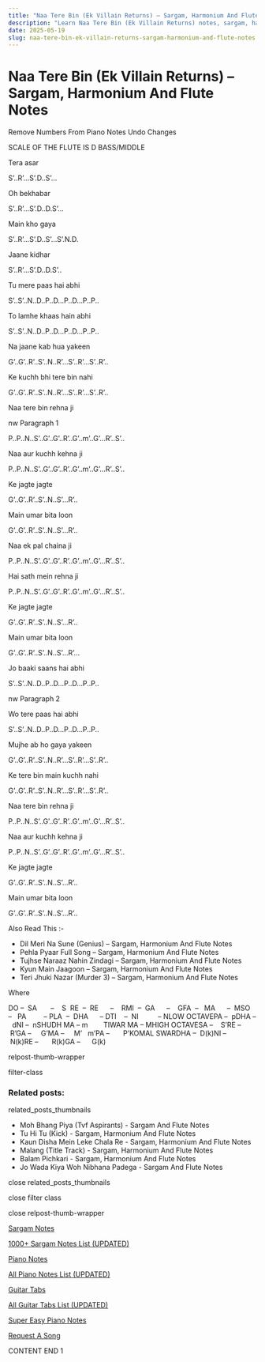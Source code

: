 ```yaml
---
title: "Naa Tere Bin (Ek Villain Returns) – Sargam, Harmonium And Flute Notes"
description: "Learn Naa Tere Bin (Ek Villain Returns) notes, sargam, harmonium notations and flute notes. Easy step-by-step tutorial for beginners."
date: 2025-05-19
slug: naa-tere-bin-ek-villain-returns-sargam-harmonium-and-flute-notes
---
```


# Naa Tere Bin (Ek Villain Returns) – Sargam, Harmonium And Flute Notes

Remove Numbers From Piano Notes
Undo Changes

SCALE OF THE FLUTE IS D BASS/MIDDLE

Tera asar

S’..R’…S’.D..S’…

Oh bekhabar

S’..R’…S’.D..D.S’…

Main kho gaya

S’..R’…S’.D..S’…S’.N.D.

Jaane kidhar

S’..R’…S’.D..D.S’..

Tu mere paas hai abhi

S’..S’..N..D..P..D…P..D…P..P..

To lamhe khaas hain abhi

S’..S’..N..D..P..D…P..D…P..P..

Na jaane kab hua yakeen

G’..G’..R’..S’..N..R’…S’..R’…S’..R’..

Ke kuchh bhi tere bin nahi

G’..G’..R’..S’..N..R’…S’..R’…S’..R’..

Naa tere bin rehna ji

nw Paragraph 1

P..P..N..S’..G’..G’..R’..G’..m’..G’…R’..S’..

Naa aur kuchh kehna ji

P..P..N..S’..G’..G’..R’..G’..m’..G’…R’..S’..

Ke jagte jagte

G’..G’..R’..S’..N..S’…R’..

Main umar bita loon

G’..G’..R’..S’..N..S’…R’..

Naa ek pal chaina ji

P..P..N..S’..G’..G’..R’..G’..m’..G’…R’..S’..

Hai sath mein rehna ji

P..P..N..S’..G’..G’..R’..G’..m’..G’…R’..S’..

Ke jagte jagte

G’..G’..R’..S’..N..S’…R’..

Main umar bita loon

G’..G’..R’..S’..N..S’…R’…

Jo baaki saans hai abhi

S’..S’..N..D..P..D…P..D…P..P..

nw Paragraph 2

Wo tere paas hai abhi

S’..S’..N..D..P..D…P..D…P..P..

Mujhe ab ho gaya yakeen

G’..G’..R’..S’..N..R’…S’..R’…S’..R’..

Ke tere bin main kuchh nahi

G’..G’..R’..S’..N..R’…S’..R’…S’..R’..

Naa tere bin rehna ji

P..P..N..S’..G’..G’..R’..G’..m’..G’…R’..S’..

Naa aur kuchh kehna ji

P..P..N..S’..G’..G’..R’..G’..m’..G’…R’..S’..

Ke jagte jagte

G’..G’..R’..S’..N..S’…R’..

Main umar bita loon

G’..G’..R’..S’..N..S’…R’..

Also Read This :-

* Dil Meri Na Sune (Genius) – Sargam, Harmonium And Flute Notes
* Pehla Pyaar Full Song – Sargam, Harmonium And Flute Notes
* Tujhse Naraaz Nahin Zindagi – Sargam, Harmonium And Flute Notes
* Kyun Main Jaagoon – Sargam, Harmonium And Flute Notes
* Teri Jhuki Nazar (Murder 3) – Sargam, Harmonium And Flute Notes

Where

DO –  SA       –    S  RE  –  RE      –    RMI  –  GA      –    GFA  –   MA      –  MSO  –   PA         – PLA  –  DHA      – DTI    –  NI          – NLOW OCTAVEPA –  pDHA –  dNI –  nSHUDH MA – m        TIWAR MA – MHIGH OCTAVESA –    S’RE –     R’GA –     G’MA –     M’   m’PA –       P’KOMAL SWARDHA –  D(k)NI –       N(k)RE –       R(k)GA –      G(k)

relpost-thumb-wrapper

filter-class

### Related posts:

related_posts_thumbnails

* Moh Bhang Piya (Tvf Aspirants) - Sargam And Flute Notes
* Tu Hi Tu (Kick) - Sargam, Harmonium And Flute Notes
* Kaun Disha Mein Leke Chala Re - Sargam, Harmonium And Flute Notes
* Malang (Title Track) - Sargam, Harmonium And Flute Notes
* Balam Pichkari - Sargam, Harmonium And Flute Notes
* Jo Wada Kiya Woh Nibhana Padega - Sargam And Flute Notes

close related_posts_thumbnails

close filter class

close relpost-thumb-wrapper

[Sargam Notes](https://www.notationsworld.com/sargam-notes.html)

[1000+ Sargam Notes List (UPDATED)](https://www.notationsworld.com/all-songs-list-sargam-notes.html)

[Piano Notes](https://www.notationsworld.com/piano-notes.html)

[All Piano Notes List (UPDATED)](https://www.notationsworld.com/all-songs-list-piano-notes.html)

[Guitar Tabs](https://www.notationsworld.com/guitar-tabs.html)

[All Guitar Tabs List (UPDATED)](https://www.notationsworld.com/all-songs-list-guitar-tabs.html)

[Super Easy Piano Notes](https://studywall.in/)

[Request A Song](https://www.notationsworld.com/request-a-song.html)

CONTENT END 1


